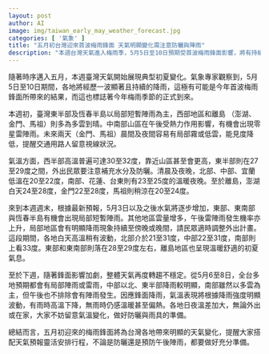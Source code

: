 ```yaml
---
layout: post
author: AI
image: img/taiwan_early_may_weather_forecast.jpg
categories: [ '氣象' ]
title: "五月初台灣迎來首波梅雨鋒面 天氣明顯變化需注意防曬與陣雨"
description: "本週台灣天氣進入梅雨季，5月5日至10日預期受首波梅雨鋒面影響，將有持續降雨。初期東部及恆春半島局部陣雨，西部和離島為多雲到晴；中南部山區午後有雷陣雨機會。各地氣溫介於20至33度，日夜溫差擴大，外出請留意高溫與紫外線，並注意鋒面帶來的降雨與視線不佳情形。週末後水氣增加，午後雷陣雨機率上升。下週鋒面進一步影響，全台多地有局部雷陣雨，氣溫隨降雨變化波動，建議隨時留意天氣資訊，彈性規劃行程並做好防曬與防雨準備。"
---
```

隨著時序邁入五月，本週臺灣天氣開始展現典型初夏變化。氣象專家觀察到，5月5日至10日期間，各地將經歷一波顯著且持續的降雨，這極有可能是今年首波梅雨鋒面所帶來的結果，而這也標誌著今年梅雨季節的正式到來。

本週初，臺灣東半部及恆春半島以局部短暫陣雨為主，西部地區和離島 （澎湖、金門、馬祖）則多為多雲到晴。中南部山區在午後受熱力作用影響，有機會出現零星雷陣雨。未來兩天（金門、馬祖）晨間及夜間容易有局部霧或低雲，能見度降低，提醒交通用路人留意視線狀況。

氣溫方面，西半部高溫普遍可達30至32度，靠近山區甚至會更高，東半部則在27至29度之間，外出民眾要注意補充水分及防曬。清晨及夜晚，北部、中部、宜蘭低溫在20至22度，南部、花蓮、台東則有23至25度的溫暖夜晚。至於離島，澎湖白天24至28度，金門22至28度，馬祖則稍涼在20至24度。

來到本週週末，根據最新預報，5月3日以及之後水氣將逐步增加，東部、東南部與恆春半島有機會出現局部短暫陣雨。其他地區雲量增多，午後雷陣雨發生機率亦上升，局部地區會有明顯降雨現象持續至傍晚或晚間，請民眾適時調整外出計畫。這段期間，各地白天高溫稍有波動，北部介於21至31度，中部22至31度，南部則上看33度。東部和東南部則落在28至29度左右，離島地區也呈現溫暖舒適的初夏氣息。

至於下週，隨著鋒面影響加劇，整體天氣再度轉趨不穩定。從5月6至8日，全台多地預期都會有局部陣雨或雷雨，中部以北、東半部降雨較明顯，南部雖然以多雲為主，但午後也不排除會有陣雨發生。因應鋒面降雨，氣溫表現將根據降雨強度明顯波動，有雨時高溫下降，無雨時仍感溫暖甚至偏熱。各地日夜溫差加大，無論外出或在家，大家不妨留意氣溫變化，做好防曬與雨具的準備。

總結而言，五月初迎來的梅雨鋒面將為台灣各地帶來明顯的天氣變化，提醒大家搭配天氣預報靈活安排行程，不論是防曬還是預防午後陣雨，都要做好充分準備。